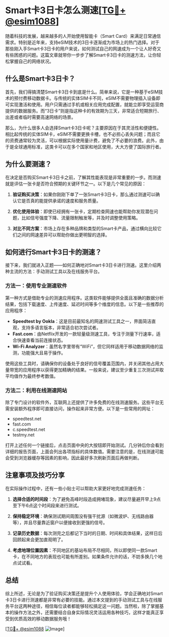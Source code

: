 # Smart卡3日卡怎么测速[[TG💪+ @esim1088](https://t.me/s/esim1088)]

随着科技的发展，越来越多的人开始使用智能卡（Smart Card）来满足日常通信需求。特别是近年来，支持eSIM技术的3日卡逐渐成为市场上的热门选择。对于那些刚入手Smart卡3日卡的用户来说，如何测试自己的网速成为一个让人好奇又有些困惑的问题。这篇文章就带你一步步了解Smart卡3日卡的测速方法，让你轻松掌握自己的网络状况。

## 什么是Smart卡3日卡？

首先，我们得搞清楚Smart卡3日卡到底是什么。简单来说，它是一种基于eSIM技术的预付费移动数据卡。与传统的实体SIM卡不同，eSIM不需要物理插入设备即可实现激活和使用。用户只需通过手机或相关应用完成配置，就能立即享受运营商提供的数据服务。而“3日卡”则是指这种卡的有效期为三天，非常适合短期旅行、出差或者临时需要高速网络的场景。

那么，为什么很多人会选择Smart卡3日卡呢？主要原因在于其灵活性和便捷性。相比起传统的实体SIM卡，eSIM不需要更换卡槽，也不必担心丢失问题；而且它的资费通常较为灵活，可以根据实际使用量计费，避免了不必要的浪费。此外，由于是全球通用标准，这类卡可以在多个国家和地区使用，大大方便了国际旅行者。

## 为什么要测速？

在决定是否购买Smart卡3日卡之前，了解其性能表现是非常重要的一步。而测速就是评估一张卡是否符合预期的关键环节之一。以下是几个常见的原因：

1. **验证购买决策**：如果你刚刚下单了一张Smart卡3日卡，那么通过测速可以确认它是否真的能提供承诺的速度和服务质量。
   
2. **优化使用体验**：即使已经拥有一张卡，定期检查网速也能帮助你发现潜在问题，比如信号强度下降、流量限制触发等，并及时调整使用策略。
   
3. **对比不同方案**：市场上存在多种品牌和类型的Smart卡产品，通过横向比较它们之间的网速差异可以帮助你做出更明智的选择。

## 如何进行Smart卡3日卡的测速？

接下来，我们就进入正题——如何正确地对Smart卡3日卡进行测速。这里介绍两种主流的方法：手动测试工具以及在线服务平台。

### 方法一：使用专业测速软件

第一种方式是借助专业的测速应用程序。这类软件能够提供全面且准确的数据分析结果，包括下载速度、上传速度、延迟时间等多个维度的信息。以下是一些推荐的应用程序：

- **Speedtest by Ookla**：这是目前最知名的网速测试工具之一，界面简洁直观，支持多语言版本，非常适合初次尝试者。
- **Fast.com**：由Netflix开发的一款轻量级测速工具，专注于测量下行速率，适合快速查看当前连接状态。
- **Wi-Fi Analyzer**：虽然名字里带有“WiFi”，但它同样适用于移动数据网络的监测，功能强大且易于操作。

使用这些工具时，请确保你的设备处于良好的信号覆盖范围内，并关闭其他占用大量带宽的应用程序以获得更加精确的结果。一般来说，建议至少重复三次测试并取平均值作为最终参考数值。

### 方法二：利用在线测速网站

除了专门设计的软件外，互联网上还提供了许多免费的在线测速服务。这些平台无需安装额外程序即可直接访问，操作起来非常方便。以下是一些常用的网址：

- speedtest.net
- fast.com
- c.speedtest.net
- testmy.net

打开上述任何一个链接后，点击页面中央的大按钮即开始测试。几分钟后你会看到详细的报告页面，上面会列出各项指标的具体数值。需要注意的是，在线测速可能会受到浏览器缓存等因素的影响，因此最好多次刷新页面后再做判断。

## 注意事项及技巧分享

在实际操作过程中，还有一些小贴士可以帮助大家更好地完成测速任务：

1. **选择合适的时间段**：为了避免高峰时段造成拥堵现象，建议尽量避开早上9点至下午6点这个时间段来进行测试。
   
2. **保持稳定环境**：确保测试期间周围没有强干扰源（如微波炉、无线路由器等），并且尽量靠近窗户以便接收到更强的信号。
   
3. **记录历史数据**：每次测完之后都记下当时的日期、时间和具体结果，这样日后回顾起来会更加直观明了。

4. **考虑地理位置因素**：不同地区的基站布局不尽相同，所以即使同一款Smart卡，在不同地方的表现也可能有所差别。如果条件允许的话，不妨多换几个地点试试看。

## 总结

综上所述，无论是为了验证购买决策还是提升个人使用体验，学会正确地对Smart卡3日卡进行测速都是非常有必要的技能。通过本文提到的手动测试工具与在线服务平台这两种途径，相信每位读者都能够轻松搞定这一问题。当然啦，除了掌握基本的操作方法之外，还需要结合自身实际情况灵活运用各种技巧，这样才能真正享受到优质高效的移动数据服务哦！

[[TG💪+ @esim1088](https://t.me/s/esim1088) ![Image](https://i.postimg.cc/4NQfJmqS/Snipaste-2025-05-13-00-14-12.png)]